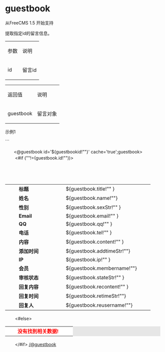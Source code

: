 # guestbook #

<p>
<span>从FreeCMS 1.5 开始支持</span><span></span>
</p>
<p>
<span>提取指定</span><span>id</span><span>的留言信息。</span><span></span>
</p>
<table>
<tbody>
<tr>
<td>
<p>
<span>参数</span><span></span>
</p>
</td>
<td>
<p>
<span>说明</span><span></span>
</p>
</td>
</tr>
<tr>
<td>
<p>
<span>id</span><span></span>
</p>
</td>
<td>
<p>
<span>留言</span><span>id</span><span></span>
</p>
</td>
</tr>
</tbody>
</table>
<p>
<span></span>
</p>
<table>
<tbody>
<tr>
<td>
<p>
<span>返回值</span><span></span>
</p>
</td>
<td>
<p>
<span>说明</span><span></span>
</p>
</td>
</tr>
<tr>
<td>
<p>
<span>guestbook</span><span></span>
</p>
</td>
<td>
<p>
<span>留言对象</span><span></span>
</p>
</td>
</tr>
</tbody>
</table>
<p>
<span></span>
</p>
<p>
<span>示例1</span><span></span>
</p>
```

　　<@guestbook id='${guestbookid!""}' cache='true';guestbook>
　　          <#if (""!=(guestbook.id!""))>
　　          <TABLE cellSpacing=4 cellPadding=4 width="95%" align=center>
　　					<TBODY>
　　						
　　						
　　						<TR>
　　							<TD  align="left">
　　								<b>标题</b>
　　							</TD>
　　							<TD  align="left" colspan="3">
　　							${guestbook.title!"" }
　　							</TD>
　　						</TR>
　　						<TR>
　　							<TD  align="left">
　　								<b>姓名</b>
　　							</TD>
　　							<TD  align="left" colspan="3">
　　							${guestbook.name!""}
　　							</TD>
　　						</TR>
　　						
　　						<TR>
　　							<TD  align="left">
　　								<b>性别</b>
　　							</TD>
　　							<TD  align="left" colspan="3">
　　							${guestbook.sexStr!"" }
　　							</TD>
　　						</TR>
　　						<TR>
　　							<TD  align="left">
　　								<b>Email</b>
　　							</TD>
　　							<TD  align="left" colspan="3">
　　							${guestbook.email!"" }
　　							</TD>
　　						</TR>
　　						<TR>
　　							<TD  align="left">
　　								<b>QQ</b>
　　							</TD>
　　							<TD  align="left" colspan="3">
　　							${guestbook.qq!"" }
　　							</TD>
　　						</TR>
　　						<TR>
　　							<TD  align="left">
　　								<b>电话</b>
　　							</TD>
　　							<TD  align="left" colspan="3">
　　							${guestbook.tel!"" }
　　							</TD>
　　						</TR>
　　						<TR>
　　							<TD  align="left">
　　								<b>内容</b>
　　							</TD>
　　							<TD  align="left" colspan="3">
　　							${guestbook.content!"" }
　　							</TD>
　　						</TR>
　　						<TR>
　　							<TD  align="left">
　　								<b>添加时间</b>
　　							</TD>
　　							<TD  align="left" colspan="3">
　　							${guestbook.addtimeStr!""}
　　							</TD>
　　						</TR>
　　						<TR>
　　							<TD  align="left">
　　								<b>IP</b>
　　							</TD>
　　							<TD  align="left" colspan="3">
　　								${guestbook.ip!"" }
　　							</TD>
　　						</TR>
　　						<TR>
　　							<TD  align="left">
　　								<b>会员</b>
　　							</TD>
　　							<TD  align="left" colspan="3">
　　							${guestbook.membername!""}
　　							</TD>
　　						</TR>
　　						<TR>
　　							<TD  align="left">
　　								<b>审核状态</b>
　　							</TD>
　　							<TD  align="left" colspan="3">
　　							${guestbook.stateStr!"" }
　　							</TD>
　　						</TR>
　　						<TR>
　　							<TD  align="left">
　　								<b>回复内容</b>
　　							</TD>
　　							<TD  align="left" colspan="3">
　　								${guestbook.recontent!"" }
　　							</TD>
　　						</TR>
　　						<TR>
　　							<TD  align="left">
　　								<b>回复时间</b>
　　							</TD>
　　							<TD  align="left" colspan="3">
　　							${guestbook.retimeStr!""}
　　							</TD>
　　						</TR>
　　						<TR>
　　							<TD  align="left">
　　								<b>回复人</b>
　　							</TD>
　　							<TD  align="left" colspan="3">
　　							${guestbook.reusername!""}
　　							</TD>
　　						</TR>
　　					</TBODY>
　　				</TABLE>
　　          <#else>
　　          <table width="710" border="0" cellpadding="0" cellspacing="1" bgcolor="#E6E6E6">
　　            <tr>
　　              <td  height="30" align="left" valign="middle" bgcolor="#FFFFFF" class="lan_bwz" style="padding-right:10px">
　　<font color="red"><b>没有找到相关数据!</b></font>
　　</td>
　　            </tr>
　　          </table>
　　          </#if>
          </@guestbook>
```